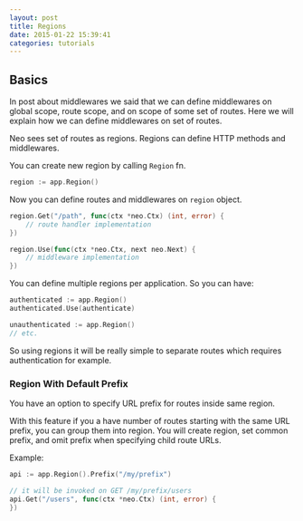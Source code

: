 ```yaml
---
layout: post
title: Regions
date: 2015-01-22 15:39:41
categories: tutorials
---
```


## Basics

In post about middlewares we said that we can define middlewares on global scope, route scope, and on scope of some set of routes. Here we will explain how we can define middlewares on set of routes.

Neo sees set of routes as regions. Regions can define HTTP methods and middlewares.

You can create new region by calling ``Region`` fn.

```go
region := app.Region()
```

Now you can define routes and middlewares on ```region``` object.

```go
region.Get("/path", func(ctx *neo.Ctx) (int, error) {
    // route handler implementation
})

region.Use(func(ctx *neo.Ctx, next neo.Next) {
    // middleware implementation
})
```

You can define multiple regions per application. So you can have:

```go
authenticated := app.Region()
authenticated.Use(authenticate)

unauthenticated := app.Region()
// etc.
```

So using regions it will be really simple to separate routes which requires authentication for example.

### Region With Default Prefix

You have an option to specify URL prefix for routes inside same region.

With this feature if you a have number of routes starting with the same URL prefix, you can group them into region.
You will create region, set common prefix, and omit prefix when specifying child route URLs.

Example:

```go
api := app.Region().Prefix("/my/prefix")

// it will be invoked on GET /my/prefix/users
api.Get("/users", func(ctx *neo.Ctx) (int, error) {
})
```
